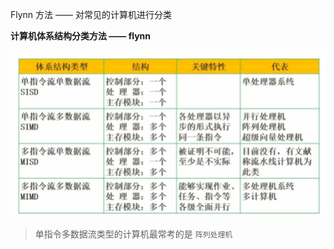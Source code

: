 Flynn 方法 —— 对常见的计算机进行分类

**计算机体系结构分类方法 —— flynn**

![](../../images/Snipaste_2023-06-22_17-00-06.png)

> 单指令多数据流类型的计算机最常考的是 `阵列处理机`
